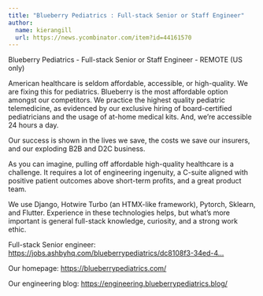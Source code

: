 ```yaml
---
title: "Blueberry Pediatrics : Full-stack Senior or Staff Engineer"
author:
  name: kierangill
  url: https://news.ycombinator.com/item?id=44161570
---
```

Blueberry Pediatrics - Full-stack Senior or Staff Engineer - REMOTE (US only)

American healthcare is seldom affordable, accessible, or high-quality. We are fixing this for pediatrics. Blueberry is the most affordable option amongst our competitors. We practice the highest quality pediatric telemedicine, as evidenced by our exclusive hiring of board-certified pediatricians and the usage of at-home medical kits. And, we’re accessible 24 hours a day.

Our success is shown in the lives we save, the costs we save our insurers, and our exploding B2B and D2C business.

As you can imagine, pulling off affordable high-quality healthcare is a challenge. It requires a lot of engineering ingenuity, a C-suite aligned with positive patient outcomes above short-term profits, and a great product team.

We use Django, Hotwire Turbo (an HTMX-like framework), Pytorch, Sklearn, and Flutter. Experience in these technologies helps, but what’s more important is general full-stack knowledge, curiosity, and a strong work ethic.

Full-stack Senior engineer: <a href="https:&#x2F;&#x2F;jobs.ashbyhq.com&#x2F;blueberrypediatrics&#x2F;dc8108f3-34ed-4701-aa5d-6bfa160a643d?utm_source=hn" rel="nofollow">https:&#x2F;&#x2F;jobs.ashbyhq.com&#x2F;blueberrypediatrics&#x2F;dc8108f3-34ed-4...</a>

Our homepage: <a href="https:&#x2F;&#x2F;blueberrypediatrics.com&#x2F;" rel="nofollow">https:&#x2F;&#x2F;blueberrypediatrics.com&#x2F;</a>

Our engineering blog: <a href="https:&#x2F;&#x2F;engineering.blueberrypediatrics.blog&#x2F;" rel="nofollow">https:&#x2F;&#x2F;engineering.blueberrypediatrics.blog&#x2F;</a>
<JobApplication />
